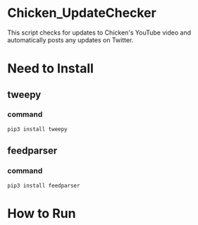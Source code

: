 # Chicken_UpdateChecker
This script checks for updates to Chicken's YouTube video and automatically posts any updates on Twitter.

# Need to Install
## tweepy
### command
    pip3 install tweepy

## feedparser
### command
    pip3 install feedparser

# How to Run


